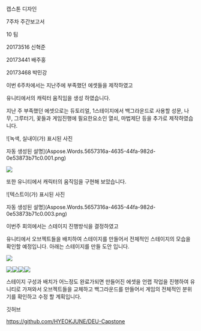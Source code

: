 ﻿캡스톤 디자인

7주차 주간보고서







10 팀

20173516 신혁준

20173441 배주홍

20173468 박민강

이번 6주차에서는 지난주에 부족했던 에셋들을 제작하였고

유니티에서의 캐릭터 움직임을 생성 하였습니다.

지난 주 부족했던 에셋으로는 듀토리얼, 1스테이지에서 백그라운드로 사용할 성문, 나무, 그루터기, 꽃들과 게임진행에 필요한요소인 열쇠, 마법제단 등을 추가로 제작하였습니다.

![녹색, 실내이(가) 표시된 사진

자동 생성된 설명](Aspose.Words.5657316a-4635-44fa-982d-0e53873b71c0.001.png)

![](Aspose.Words.5657316a-4635-44fa-982d-0e53873b71c0.002.png)

또한 유니티에서 캐릭터의 움직임을 구현해 보았습니다.

![텍스트이(가) 표시된 사진

자동 생성된 설명](Aspose.Words.5657316a-4635-44fa-982d-0e53873b71c0.003.png)

이번주 회의에서는 스테이지 진행방식을 결정하였고

유니티에서 오브젝트들을 배치하여 스테이지를 만들어서 전체적인 스테이지의 모습을 확인할 예정입니다. 아래는 스테이지를 만들 도안 입니다.

![](Aspose.Words.5657316a-4635-44fa-982d-0e53873b71c0.004.png)

![](Aspose.Words.5657316a-4635-44fa-982d-0e53873b71c0.005.png)![](Aspose.Words.5657316a-4635-44fa-982d-0e53873b71c0.006.png)![](Aspose.Words.5657316a-4635-44fa-982d-0e53873b71c0.007.png)![](Aspose.Words.5657316a-4635-44fa-982d-0e53873b71c0.008.png)

스테이지 구성과 배치가 어느정도 완료가되면 만들어진 에셋을 언랩 작업을 진행하여 유니티로 가져와서 오브젝트들을 교체하고 백그라운드를 만들어서 게임의 전체적인 분위기를 확인하고 수정 할 계획입니다. 

깃허브

https://github.com/HYEOKJUNE/DEU-Capstone
